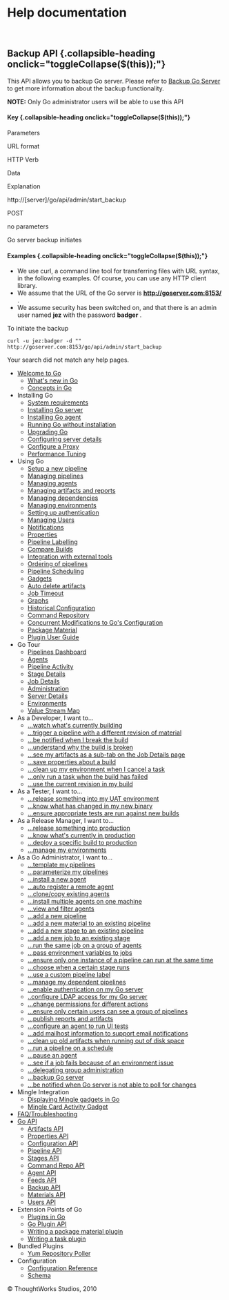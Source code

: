 Help documentation
==================

 

Backup API {.collapsible-heading onclick="toggleCollapse($(this));"}
----------

This API allows you to backup Go server. Please refer to [Backup Go
Server](one_click_backup.html) to get more information about the backup
functionality.

**NOTE:** Only Go administrator users will be able to use this API

#### Key {.collapsible-heading onclick="toggleCollapse($(this));"}

Parameters

URL format

HTTP Verb

Data

Explanation

http://[server]/go/api/admin/start\_backup

POST

no parameters

Go server backup initiates

#### Examples {.collapsible-heading onclick="toggleCollapse($(this));"}

-   We use curl, a command line tool for transferring files with URL
    syntax, in the following examples. Of course, you can use any HTTP
    client library.
-   We assume that the URL of the Go server is
    **http://goserver.com:8153/** .
-   We assume security has been switched on, and that there is an admin
    user named **jez** with the password **badger** .

To initiate the backup

``` {.code}
curl -u jez:badger -d "" http://goserver.com:8153/go/api/admin/start_backup
```

Your search did not match any help pages.

-   [Welcome to Go](welcome_to_go.html)
    -   [What's new in Go](whats_new_in_go.html)
    -   [Concepts in Go](concepts_in_go.html)
-   Installing Go
    -   [System requirements](system_requirements.html)
    -   [Installing Go server](installing_go_server.html)
    -   [Installing Go agent](installing_go_agent.html)
    -   [Running Go without installation](run_go_without_install.html)
    -   [Upgrading Go](upgrading_go.html)
    -   [Configuring server details](configuring_server_details.html)
    -   [Configure a Proxy](configure_proxy.html)
    -   [Performance Tuning](performance_tuning.html)
-   Using Go
    -   [Setup a new pipeline](quick_pipeline_setup.html)
    -   [Managing pipelines](managing_pipelines.html)
    -   [Managing agents](managing_a_build_cloud.html)
    -   [Managing artifacts and
        reports](managing_artifacts_and_reports.html)
    -   [Managing dependencies](managing_dependencies.html)
    -   [Managing environments](managing_environments.html)
    -   [Setting up authentication](dev_authentication.html)
    -   [Managing Users](managing_users.html)
    -   [Notifications](dev_notifications.html)
    -   [Properties](properties.html)
    -   [Pipeline Labelling](build_labelling.html)
    -   [Compare Builds](compare_pipelines.html)
    -   [Integration with external tools](go_integration.html)
    -   [Ordering of pipelines](ordering_of_pipelines.html)
    -   [Pipeline Scheduling](pipeline_scheduling.html)
    -   [Gadgets](gadgets.html)
    -   [Auto delete artifacts](delete_artifacts.html)
    -   [Job Timeout](job_timeout.html)
    -   [Graphs](stage_duration_chart.html)
    -   [Historical Configuration](stage_old_config.html)
    -   [Command Repository](command_repository.html)
    -   [Concurrent Modifications to Go's
        Configuration](concurrent_config_modifications.html)
    -   [Package Material](package_material.html)
    -   [Plugin User Guide](plugin_user_guide.html)
-   Go Tour
    -   [Pipelines Dashboard](Pipelines_Dashboard_page.html)
    -   [Agents](agents_page.html)
    -   [Pipeline Activity](pipeline_activity_page.html)
    -   [Stage Details](stage_details_page.html)
    -   [Job Details](job_details_page.html)
    -   [Administration](administration_page.html)
    -   [Server Details](server_details_page.html)
    -   [Environments](environments_page.html)
    -   [Value Stream Map](value_stream_map.html)
-   As a Developer, I want to...
    -   [...watch what's currently
        building](Pipelines_Dashboard_page.html)
    -   [...trigger a pipeline with a different revision of
        material](trigger_with_options.html)
    -   [...be notified when I break the build](dev_notifications.html)
    -   [...understand why the build is
        broken](dev_understand_why_build_broken.html)
    -   [...see my artifacts as a sub-tab on the Job Details
        page](dev_see_artifact_as_tab.html)
    -   [...save properties about a build](dev_save_properties.html)
    -   [...clean up my environment when I cancel a
        task](dev_clean_up_when_cancel.html)
    -   [...only run a task when the build has
        failed](dev_conditional_task_execution.html)
    -   [...use the current revision in my
        build](dev_use_current_revision_in_build.html#current)
-   As a Tester, I want to...
    -   [...release something into my UAT
        environment](rm_deploy_to_environment.html#deploy_uat)
    -   [...know what has changed in my new
        binary](tester_what_has_changed.html)
    -   [...ensure appropriate tests are run against new
        builds](dependency_management.html)
-   As a Release Manager, I want to...
    -   [...release something into
        production](rm_deploy_to_environment.html#deploy_prod)
    -   [...know what's currently in
        production](rm_what_is_deployed.html)
    -   [...deploy a specific build to
        production](deploy_a_specific_build_to_an_environment.html)
    -   [...manage my environments](managing_environments.html)
-   As a Go Administrator, I want to...
    -   [...template my pipelines](pipeline_templates.html)
    -   [...parameterize my
        pipelines](admin_use_parameters_in_configuration.html)
    -   [...install a new agent](installing_go_agent.html)
    -   [...auto register a remote agent](agent_auto_register.html)
    -   [...clone/copy existing agents](agent_guid_issue.html)
    -   [...install multiple agents on one
        machine](admin_install_multiple_agents.html)
    -   [...view and filter agents](agents_page.html#filter_agents)
    -   [...add a new pipeline](quick_pipeline_setup.html)
    -   [...add a new material to an existing
        pipeline](admin_add_material.html)
    -   [...add a new stage to an existing
        pipeline](admin_add_stage.html)
    -   [...add a new job to an existing stage](admin_add_job.html)
    -   [...run the same job on a group of
        agents](admin_run_on_all_agents.html)
    -   [...pass environment variables to
        jobs](dev_use_current_revision_in_build.html#job)
    -   [...ensure only one instance of a pipeline can run at the same
        time](admin_lock_pipelines.html)
    -   [...choose when a certain stage
        runs](dev_choose_when_stage_runs.html)
    -   [...use a custom pipeline
        label](admin_use_custom_pipeline_label.html)
    -   [...manage my dependent pipelines](managing_dependencies.html)
    -   [...enable authentication on my Go
        server](dev_authentication.html)
    -   [..configure LDAP access for my Go
        server](dev_authentication.html#ldap_authentication)
    -   [...change permissions for different
        actions](dev_authorization.html)
    -   [...ensure only certain users can see a group of
        pipelines](dev_authorization.html#pipeline-groups)
    -   [...publish reports and artifacts](dev_upload_test_report.html)
    -   [...configure an agent to run UI tests](ui_testing.html)
    -   [...add mailhost information to support email
        notifications](admin_mailhost_info.html)
    -   [...clean up old artifacts when running out of disk
        space](admin_out_of_disk_space.html)
    -   [...run a pipeline on a schedule](admin_timer.html)
    -   [...pause an agent](managing_a_build_cloud.html#pausing_agent)
    -   [...see if a job fails because of an environment
        issue](agent_details.html#identifying_environment_issues)
    -   [...delegating group
        administration](delegating_group_administration.html)
    -   [...backup Go server](one_click_backup.html)
    -   [...be notified when Go server is not able to poll for
        changes](material_update_hung.html)
-   Mingle Integration
    -   [Displaying Mingle gadgets in Go](mingle_in_go.html)
    -   [Mingle Card Activity Gadget](mingle_card_activity_gadget.html)
-   [FAQ/Troubleshooting](http://support.thoughtworks.com/categories/20002778-go-community-support)
-   [Go API](go_api.html)
    -   [Artifacts API](Artifacts_API.html)
    -   [Properties API](Properties_API.html)
    -   [Configuration API](Configuration_API.html)
    -   [Pipeline API](Pipeline_API.html)
    -   [Stages API](Stages_API.html)
    -   [Command Repo API](command_repo_api.html)
    -   [Agent API](Agent_API.html)
    -   [Feeds API](Feeds_API.html)
    -   [Backup API](Backup_API.html)
    -   [Materials API](materials_api.html)
    -   [Users API](users_api.html)
-   Extension Points of Go
    -   [Plugins in Go](go_plugins_basics.html)
    -   [Go Plugin API](resources/javadoc/index.html)
    -   [Writing a package material
        plugin](writing_go_package_material_plugin.html)
    -   [Writing a task plugin](writing_go_task_plugins.html)
-   Bundled Plugins
    -   [Yum Repository Poller](yum_repository_poller.html)
-   Configuration
    -   [Configuration Reference](configuration_reference.html)
    -   [Schema](schema.html)

© ThoughtWorks Studios, 2010

